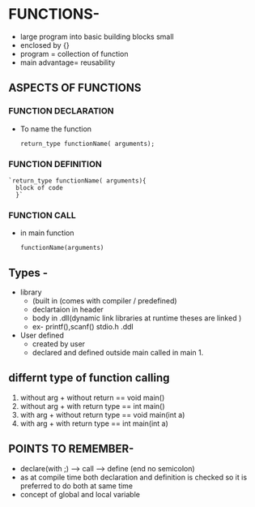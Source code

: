 # FUNCTIONS-
- large program into basic building blocks small 
- enclosed by {}
- program = collection of function
- main advantage= reusability 

## ASPECTS OF FUNCTIONS 
### FUNCTION DECLARATION
- To name the function 
  
  `return_type functionName( arguments);`

### FUNCTION DEFINITION

    `return_type functionName( arguments){
      block of code
      }`
 
### FUNCTION CALL
- in main function

     `functionName(arguments)`
     
## Types -
- library 
  - (built in (comes with compiler / predefined)
  -  declartaion in header 
  -  body in .dll(dynamic link libraries at runtime theses are linked ) 
  -  ex- printf(),scanf() stdio.h .ddl
- User defined 
  - created by user
  - declared and defined outside main called in main 1.

## differnt type of function calling
1.  without arg + without return == void main()
2.  without arg + with return type == int main()
3.  with arg + without return type == void main(int a)
4.  with arg + with return type == int main(int a)

## POINTS TO REMEMBER-
- declare(with ;) --> call --> define (end no semicolon)
- as at compile time both declaration and definition is checked so it is preferred to do both at same time 
- concept of global and local variable 
